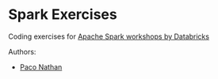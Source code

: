 Spark Exercises
===============

Coding exercises for [Apache Spark workshops by Databricks](http://databricks.com/spark-training)

Authors:
  * [Paco Nathan](http://liber118.com/pxn/)
